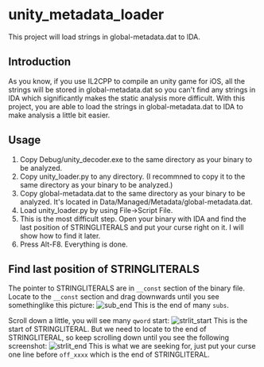 # unity_metadata_loader

This project will load strings in global-metadata.dat to IDA.

## Introduction

As you know, if you use IL2CPP to compile an unity game for iOS, all the strings will be stored in global-metadata.dat so you can't find any strings in IDA which significantly makes the static analysis more difficult. With this project, you are able to load the strings in global-metadata.dat to IDA to make analysis a little bit easier.


## Usage

1. Copy Debug/unity_decoder.exe to the same directory as your binary to be analyzed.
2. Copy unity_loader.py to any directory. (I recommned to copy it to the same directory as your binary to be analyzed.)
3. Copy global-metadata.dat to the same directory as your binary to be analyzed. It's located in Data/Managed/Metadata/global-metadata.dat.
4. Load unity_loader.py by using File->Script File.
5. This is the most difficult step. Open your binary with IDA and find the last position of STRINGLITERALS and put your curse right on it. I will show how to find it later.
6. Press Alt-F8. Everything is done.


## Find last position of STRINGLITERALS



The pointer to STRINGLITERALS are in `__const` section of the binary file. Locate to the `__const` section and drag downwards until you see somethinglike this picture: 
![sub_end](https://www.nevermoe.com/wp-content/uploads/2016/08/sub_end.png)
This is the end of many `subs`.

Scroll down a little, you will see many `qword` start:
![strlit_start](https://www.nevermoe.com/wp-content/uploads/2016/08/strlit_start.png)
This is the start of STRINGLITERAL. But we need to locate to the end of STRINGLITERAL, so keep scrolling down until you see the following screenshot:
![strlit_end](https://www.nevermoe.com/wp-content/uploads/2016/08/strlit_end.png)
This is what we are seeking for, just put your curse one line before `off_xxxx` which is the end of STRINGLITERAL.



